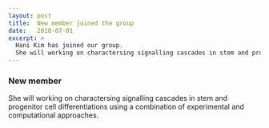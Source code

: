 ```yaml
---
layout: post
title:  New member joined the group
date:   2018-07-01
excerpt: >
  Hani Kim has joined our group. 
  She will working on charactersing signalling cascades in stem and progenitor cell differentiations using a combination of experimental and computational approaches.
---
```


### New member
She will working on charactersing signalling cascades in stem and progenitor cell differentiations using a combination of experimental and computational approaches.

